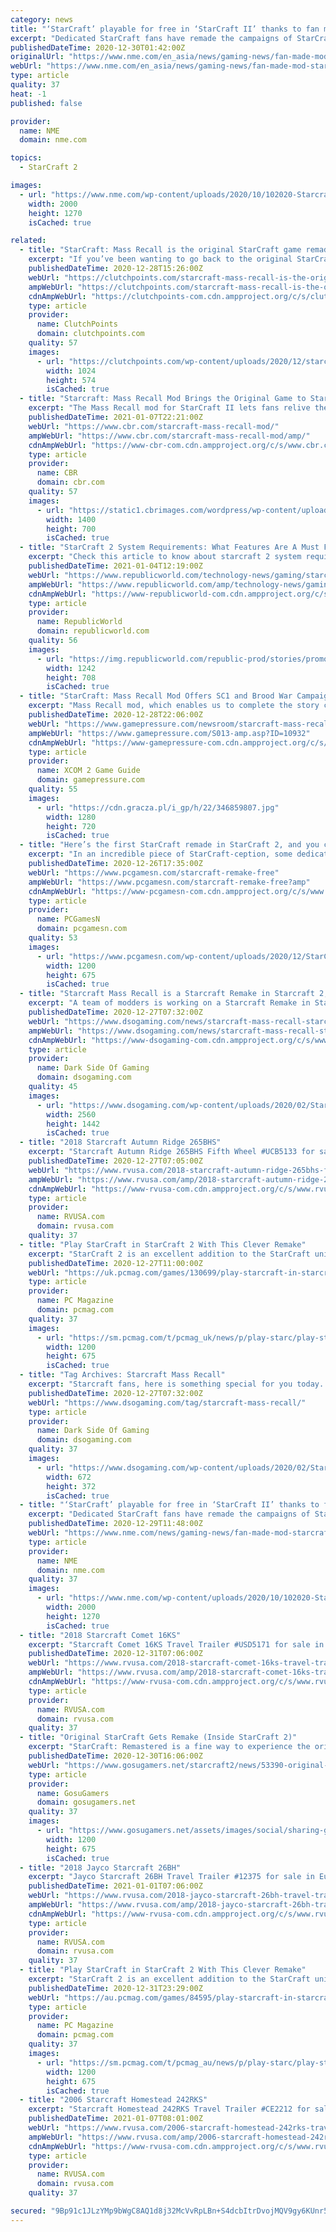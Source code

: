 ```yaml
---
category: news
title: "‘StarCraft’ playable for free in ‘StarCraft II’ thanks to fan mod"
excerpt: "Dedicated StarCraft fans have remade the campaigns of StarCraft and StarCraft: Broodwar in Starcraft II. StarCraft Mass Recall is a fan made remake that has been made available for free since its ..."
publishedDateTime: 2020-12-30T01:42:00Z
originalUrl: "https://www.nme.com/en_asia/news/gaming-news/fan-made-mod-starcraft-playable-free-starcraft-ii-2846532"
webUrl: "https://www.nme.com/en_asia/news/gaming-news/fan-made-mod-starcraft-playable-free-starcraft-ii-2846532"
type: article
quality: 37
heat: -1
published: false

provider:
  name: NME
  domain: nme.com

topics:
  - StarCraft 2

images:
  - url: "https://www.nme.com/wp-content/uploads/2020/10/102020-Starcraft-II-Blizzard-Entertainment.jpg"
    width: 2000
    height: 1270
    isCached: true

related:
  - title: "StarCraft: Mass Recall is the original StarCraft game remade in SCII"
    excerpt: "If you’ve been wanting to go back to the original StarCraft story but too put off by the game’s dated graphics, then this fan-made StarCraft: Mass Recall is for you. StarCraft: Mass Recall is a fan-made campaign on StarCraft II Both StarCraft II and the original StarCraft games are both already ancient by today’s standards,"
    publishedDateTime: 2020-12-28T15:26:00Z
    webUrl: "https://clutchpoints.com/starcraft-mass-recall-is-the-original-starcraft-game-remade-in-scii/"
    ampWebUrl: "https://clutchpoints.com/starcraft-mass-recall-is-the-original-starcraft-game-remade-in-scii/amp/"
    cdnAmpWebUrl: "https://clutchpoints-com.cdn.ampproject.org/c/s/clutchpoints.com/starcraft-mass-recall-is-the-original-starcraft-game-remade-in-scii/amp/"
    type: article
    provider:
      name: ClutchPoints
      domain: clutchpoints.com
    quality: 57
    images:
      - url: "https://clutchpoints.com/wp-content/uploads/2020/12/starcraft-mass-recall-is-the-original-starcraft-game-remade-in-scii-1024x574.jpg"
        width: 1024
        height: 574
        isCached: true
  - title: "Starcraft: Mass Recall Mod Brings the Original Game to Starcraft 2"
    excerpt: "The Mass Recall mod for StarCraft II lets fans relive the original game's campaign and gameplay with a much more modern coat of paint."
    publishedDateTime: 2021-01-07T22:21:00Z
    webUrl: "https://www.cbr.com/starcraft-mass-recall-mod/"
    ampWebUrl: "https://www.cbr.com/starcraft-mass-recall-mod/amp/"
    cdnAmpWebUrl: "https://www-cbr-com.cdn.ampproject.org/c/s/www.cbr.com/starcraft-mass-recall-mod/amp/"
    type: article
    provider:
      name: CBR
      domain: cbr.com
    quality: 57
    images:
      - url: "https://static1.cbrimages.com/wordpress/wp-content/uploads/2021/01/StarCraft-Mass-Recall-Feature.jpg"
        width: 1400
        height: 700
        isCached: true
  - title: "StarCraft 2 System Requirements: What Features Are A Must For Your Device"
    excerpt: "Check this article to know about starcraft 2 system requirements related to this science fiction real-time strategic video game from Blizzard Entertainment."
    publishedDateTime: 2021-01-04T12:19:00Z
    webUrl: "https://www.republicworld.com/technology-news/gaming/starcraft-2-system-requirements-what-features-are-a-must-for-your-device.html"
    ampWebUrl: "https://www.republicworld.com/amp/technology-news/gaming/starcraft-2-system-requirements-what-features-are-a-must-for-your-device.html"
    cdnAmpWebUrl: "https://www-republicworld-com.cdn.ampproject.org/c/s/www.republicworld.com/amp/technology-news/gaming/starcraft-2-system-requirements-what-features-are-a-must-for-your-device.html"
    type: article
    provider:
      name: RepublicWorld
      domain: republicworld.com
    quality: 56
    images:
      - url: "https://img.republicworld.com/republic-prod/stories/promolarge/xxhdpi/kyqgu21bfd5om3w5_1609431978.jpeg?tr=f-jpeg"
        width: 1242
        height: 708
        isCached: true
  - title: "StarCraft: Mass Recall Mod Offers SC1 and Brood War Campaign on New Engine"
    excerpt: "Mass Recall mod, which enables us to complete the story campaigns of the original StarCraft and the Brood War expansion using the free edition of the second installment, has been released."
    publishedDateTime: 2020-12-28T22:06:00Z
    webUrl: "https://www.gamepressure.com/newsroom/starcraft-mass-recall-mod-offers-sc1-and-brood-war-campaign-on-ne/z92ab4"
    ampWebUrl: "https://www.gamepressure.com/S013-amp.asp?ID=10932"
    cdnAmpWebUrl: "https://www-gamepressure-com.cdn.ampproject.org/c/s/www.gamepressure.com/S013-amp.asp?ID=10932"
    type: article
    provider:
      name: XCOM 2 Game Guide
      domain: gamepressure.com
    quality: 55
    images:
      - url: "https://cdn.gracza.pl/i_gp/h/22/346859807.jpg"
        width: 1280
        height: 720
        isCached: true
  - title: "Here’s the first StarCraft remade in StarCraft 2, and you can play it for free"
    excerpt: "In an incredible piece of StarCraft-ception, some dedicated fans of the space game have remade the first in its own sequel. StarCraft: Mass Recall is a fully playable recreation of StarCraft and StarCraft: Brood War,"
    publishedDateTime: 2020-12-26T17:35:00Z
    webUrl: "https://www.pcgamesn.com/starcraft-remake-free"
    ampWebUrl: "https://www.pcgamesn.com/starcraft-remake-free?amp"
    cdnAmpWebUrl: "https://www-pcgamesn-com.cdn.ampproject.org/c/s/www.pcgamesn.com/starcraft-remake-free?amp"
    type: article
    provider:
      name: PCGamesN
      domain: pcgamesn.com
    quality: 53
    images:
      - url: "https://www.pcgamesn.com/wp-content/uploads/2020/12/StarCraft2_MassRecall-1200x675.jpg"
        width: 1200
        height: 675
        isCached: true
  - title: "Starcraft Mass Recall is a Starcraft Remake in Starcraft 2, Version 8.0 available for download"
    excerpt: "A team of modders is working on a Starcraft Remake in Starcraft 2, and has released a brand new version of it."
    publishedDateTime: 2020-12-27T07:32:00Z
    webUrl: "https://www.dsogaming.com/news/starcraft-mass-recall-starcraft-remake-version-8-0-download/"
    ampWebUrl: "https://www.dsogaming.com/news/starcraft-mass-recall-starcraft-remake-version-8-0-download/amp/"
    cdnAmpWebUrl: "https://www-dsogaming-com.cdn.ampproject.org/c/s/www.dsogaming.com/news/starcraft-mass-recall-starcraft-remake-version-8-0-download/amp/"
    type: article
    provider:
      name: Dark Side Of Gaming
      domain: dsogaming.com
    quality: 45
    images:
      - url: "https://www.dsogaming.com/wp-content/uploads/2020/02/StarCraft-logo-scaled.jpg"
        width: 2560
        height: 1442
        isCached: true
  - title: "2018 Starcraft Autumn Ridge 265BHS"
    excerpt: "Starcraft Autumn Ridge 265BHS Fifth Wheel #UCB5133 for sale in Jacksonville, Florida 32216. See this unit and thousands more at RVUSA.com. Updated Daily."
    publishedDateTime: 2020-12-27T07:05:00Z
    webUrl: "https://www.rvusa.com/2018-starcraft-autumn-ridge-265bhs-fifth-wheel-2924455"
    ampWebUrl: "https://www.rvusa.com/amp/2018-starcraft-autumn-ridge-265bhs-fifth-wheel-2924455"
    cdnAmpWebUrl: "https://www-rvusa-com.cdn.ampproject.org/c/s/www.rvusa.com/amp/2018-starcraft-autumn-ridge-265bhs-fifth-wheel-2924455"
    type: article
    provider:
      name: RVUSA.com
      domain: rvusa.com
    quality: 37
  - title: "Play StarCraft in StarCraft 2 With This Clever Remake"
    excerpt: "StarCraft 2 is an excellent addition to the StarCraft universe. It improves upon the original in several ways, with better graphics, additional gameplay mechanics, and an extended story."
    publishedDateTime: 2020-12-27T11:00:00Z
    webUrl: "https://uk.pcmag.com/games/130699/play-starcraft-in-starcraft-2-with-this-clever-remake"
    type: article
    provider:
      name: PC Magazine
      domain: pcmag.com
    quality: 37
    images:
      - url: "https://sm.pcmag.com/t/pcmag_uk/news/p/play-starc/play-starcraft-in-starcraft-2-with-this-clever-remake_421m.1200.jpg"
        width: 1200
        height: 675
        isCached: true
  - title: "Tag Archives: Starcraft Mass Recall"
    excerpt: "Starcraft fans, here is something special for you today. A team of modders is working on a Starcraft Remake in Starcraft 2, and has released a brand new version of it. Continue reading Starcraft ..."
    publishedDateTime: 2020-12-27T07:32:00Z
    webUrl: "https://www.dsogaming.com/tag/starcraft-mass-recall/"
    type: article
    provider:
      name: Dark Side Of Gaming
      domain: dsogaming.com
    quality: 37
    images:
      - url: "https://www.dsogaming.com/wp-content/uploads/2020/02/StarCraft-logo-672x372.jpg"
        width: 672
        height: 372
        isCached: true
  - title: "‘StarCraft’ playable for free in ‘StarCraft II’ thanks to fan mod"
    excerpt: "Dedicated StarCraft fans have remade the campaigns of StarCraft and StarCraft: Broodwar in Starcraft II. StarCraft Mass Recall is a fan made remake that has been made available for free since its ..."
    publishedDateTime: 2020-12-29T11:48:00Z
    webUrl: "https://www.nme.com/news/gaming-news/fan-made-mod-starcraft-playable-free-starcraft-ii-2846312"
    type: article
    provider:
      name: NME
      domain: nme.com
    quality: 37
    images:
      - url: "https://www.nme.com/wp-content/uploads/2020/10/102020-Starcraft-II-Blizzard-Entertainment.jpg"
        width: 2000
        height: 1270
        isCached: true
  - title: "2018 Starcraft Comet 16KS"
    excerpt: "Starcraft Comet 16KS Travel Trailer #USD5171 for sale in Jacksonville, Florida 32216. See this unit and thousands more at RVUSA.com. Updated Daily."
    publishedDateTime: 2020-12-31T07:06:00Z
    webUrl: "https://www.rvusa.com/2018-starcraft-comet-16ks-travel-trailer-2926023"
    ampWebUrl: "https://www.rvusa.com/amp/2018-starcraft-comet-16ks-travel-trailer-2926023"
    cdnAmpWebUrl: "https://www-rvusa-com.cdn.ampproject.org/c/s/www.rvusa.com/amp/2018-starcraft-comet-16ks-travel-trailer-2926023"
    type: article
    provider:
      name: RVUSA.com
      domain: rvusa.com
    quality: 37
  - title: "Original StarCraft Gets Remake (Inside StarCraft 2)"
    excerpt: "StarCraft: Remastered is a fine way to experience the original StarCraft and Brood War campaigns, but it's got a few marks against it. First, you gotta pay for it, which in these trying times can be a big ask for some people, and second because it's ..."
    publishedDateTime: 2020-12-30T16:06:00Z
    webUrl: "https://www.gosugamers.net/starcraft2/news/53390-original-starcraft-gets-remake-inside-starcraft-2"
    type: article
    provider:
      name: GosuGamers
      domain: gosugamers.net
    quality: 37
    images:
      - url: "https://www.gosugamers.net/assets/images/social/sharing-generic-253163b9.jpg"
        width: 1200
        height: 675
        isCached: true
  - title: "2018 Jayco Starcraft 26BH"
    excerpt: "Jayco Starcraft 26BH Travel Trailer #12375 for sale in Eureka, Missouri 63025. See this unit and thousands more at RVUSA.com. Updated Daily."
    publishedDateTime: 2021-01-01T07:06:00Z
    webUrl: "https://www.rvusa.com/2018-jayco-starcraft-26bh-travel-trailer-2927163"
    ampWebUrl: "https://www.rvusa.com/amp/2018-jayco-starcraft-26bh-travel-trailer-2927163"
    cdnAmpWebUrl: "https://www-rvusa-com.cdn.ampproject.org/c/s/www.rvusa.com/amp/2018-jayco-starcraft-26bh-travel-trailer-2927163"
    type: article
    provider:
      name: RVUSA.com
      domain: rvusa.com
    quality: 37
  - title: "Play StarCraft in StarCraft 2 With This Clever Remake"
    excerpt: "StarCraft 2 is an excellent addition to the StarCraft universe. It improves upon the original in several ways, with better graphics, additional gameplay mechanics, and an extended story."
    publishedDateTime: 2020-12-31T23:29:00Z
    webUrl: "https://au.pcmag.com/games/84595/play-starcraft-in-starcraft-2-with-this-clever-remake"
    type: article
    provider:
      name: PC Magazine
      domain: pcmag.com
    quality: 37
    images:
      - url: "https://sm.pcmag.com/t/pcmag_au/news/p/play-starc/play-starcraft-in-starcraft-2-with-this-clever-remake_96tr.1200.jpg"
        width: 1200
        height: 675
        isCached: true
  - title: "2006 Starcraft Homestead 242RKS"
    excerpt: "Starcraft Homestead 242RKS Travel Trailer #CE2212 for sale in El Mirage, Arizona 85335. See this unit and thousands more at RVUSA.com. Updated Daily."
    publishedDateTime: 2021-01-07T08:01:00Z
    webUrl: "https://www.rvusa.com/2006-starcraft-homestead-242rks-travel-trailer-2930155"
    ampWebUrl: "https://www.rvusa.com/amp/2006-starcraft-homestead-242rks-travel-trailer-2930155"
    cdnAmpWebUrl: "https://www-rvusa-com.cdn.ampproject.org/c/s/www.rvusa.com/amp/2006-starcraft-homestead-242rks-travel-trailer-2930155"
    type: article
    provider:
      name: RVUSA.com
      domain: rvusa.com
    quality: 37

secured: "9Bp91c1JLzYMp9bWgC8AQ1d8j32McVvRpLBn+S4dcbItrDvojMQV9gy6KUnr52aR9KAw67qs9pO/zwGwdxsK27Vw/UuOnzQuptoBAjb/vpioLK7L3BNRkRtvi6oQSlJr0VmcHAEHSlzaO8DBeESWw2BlxgG6y4kTShQq+GiTlabU3z7IazIr+yAT/9UoofWO4dwrKlGuM6oVodb+e2muxYpa0i4QZgqwNFAyUHYj1efiPvVr2QXzX3xVIRU+H28Wkpb3JYruNdTtP5vYlUHdnI7WeF8zMTd5UL+Y5SIUYeXJe/LZqLoAHd74usGzIeY0d/VB6+MPr7pLJMrz3XAxiPvjskb5PY3Ob8CV8jyKLok=;tVgwUB/uZbEapMFzkiWbYw=="
---
```



